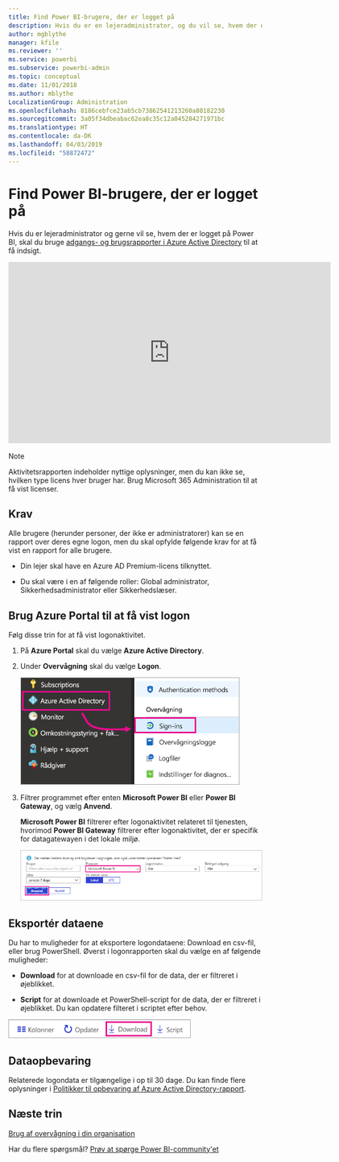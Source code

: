```yaml
---
title: Find Power BI-brugere, der er logget på
description: Hvis du er en lejeradministrator, og du vil se, hvem der er logget på Power BI, kan du bruge Azure Active Directory-adgang og anvendelsesrapporter til at skabe synlighed.
author: mgblythe
manager: kfile
ms.reviewer: ''
ms.service: powerbi
ms.subservice: powerbi-admin
ms.topic: conceptual
ms.date: 11/01/2018
ms.author: mblythe
LocalizationGroup: Administration
ms.openlocfilehash: 8186cebfce23ab5cb73862541213260a80182230
ms.sourcegitcommit: 3a05f34dbeabac62ea8c35c12a045284271971bc
ms.translationtype: HT
ms.contentlocale: da-DK
ms.lasthandoff: 04/03/2019
ms.locfileid: "58872472"
---
```

# <a name="find-power-bi-users-that-have-signed-in"></a>Find Power BI-brugere, der er logget på

Hvis du er lejeradministrator og gerne vil se, hvem der er logget på Power BI, skal du bruge [adgangs- og brugsrapporter i Azure Active Directory](/azure/active-directory/reports-monitoring/concept-sign-ins) til at få indsigt.

<iframe width="640" height="360" src="https://www.youtube.com/embed/1AVgh9w9VM8?showinfo=0" frameborder="0" allowfullscreen></iframe>

> [!NOTE]
> Aktivitetsrapporten indeholder nyttige oplysninger, men du kan ikke se, hvilken type licens hver bruger har. Brug Microsoft 365 Administration til at få vist licenser.

## <a name="requirements"></a>Krav

Alle brugere (herunder personer, der ikke er administratorer) kan se en rapport over deres egne logon, men du skal opfylde følgende krav for at få vist en rapport for alle brugere.

* Din lejer skal have en Azure AD Premium-licens tilknyttet.

* Du skal være i en af følgende roller: Global administrator, Sikkerhedsadministrator eller Sikkerhedslæser.

## <a name="use-the-azure-portal-to-view-sign-ins"></a>Brug Azure Portal til at få vist logon

Følg disse trin for at få vist logonaktivitet.

1. På **Azure Portal** skal du vælge **Azure Active Directory**.

1. Under **Overvågning** skal du vælge **Logon**.
   
    ![Azure AD-logon](media/service-admin-access-usage/azure-portal-sign-ins.png)

1. Filtrer programmet efter enten **Microsoft Power BI** eller **Power BI Gateway**, og vælg **Anvend**.

    **Microsoft Power BI** filtrerer efter logonaktivitet relateret til tjenesten, hvorimod **Power BI Gateway** filtrerer efter logonaktivitet, der er specifik for datagatewayen i det lokale miljø.
   
    ![Filtrering efter logon](media/service-admin-access-usage/sign-in-filter.png)

## <a name="export-the-data"></a>Eksportér dataene

Du har to muligheder for at eksportere logondataene: Download en csv-fil, eller brug PowerShell. Øverst i logonrapporten skal du vælge en af følgende muligheder:

* **Download** for at downloade en csv-fil for de data, der er filtreret i øjeblikket.

* **Script** for at downloade et PowerShell-script for de data, der er filtreret i øjeblikket. Du kan opdatere filteret i scriptet efter behov.

![Download csv-fil eller script](media/service-admin-access-usage/download-sign-in-data-csv.png)

## <a name="data-retention"></a>Dataopbevaring

Relaterede logondata er tilgængelige i op til 30 dage. Du kan finde flere oplysninger i [Politikker til opbevaring af Azure Active Directory-rapport](/azure/active-directory/reports-monitoring/reference-reports-data-retention).

## <a name="next-steps"></a>Næste trin

[Brug af overvågning i din organisation](service-admin-auditing.md)

Har du flere spørgsmål? [Prøv at spørge Power BI-community'et](https://community.powerbi.com/)

